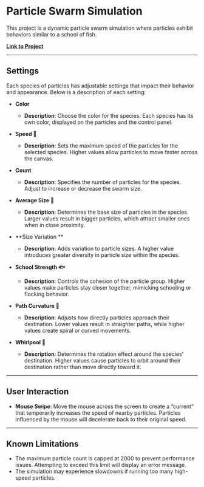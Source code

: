 # Particle Swarm Simulation

This project is a dynamic particle swarm simulation where particles exhibit behaviors similar to a school of fish.

**[Link to Project](https://glitch.com/~hci-swarm-simulation-prototype)**

---

## Settings

Each species of particles has adjustable settings that impact their behavior and appearance. Below is a description of each setting:

- **Color**
  - **Description**: Choose the color for the species. Each species has its own color, displayed on the particles and the control panel.
  
- **Speed 🏃**
  - **Description**: Sets the maximum speed of the particles for the selected species. Higher values allow particles to move faster across the canvas.
  
- **Count**
  - **Description**: Specifies the number of particles for the species. Adjust to increase or decrease the swarm size.
  
- **Average Size 📏**
  - **Description**: Determines the base size of particles in the species. Larger values result in bigger particles, which attract smaller ones when in close proximity.
  
- **Size Variation **
  - **Description**: Adds variation to particle sizes. A higher value introduces greater diversity in particle size within the species.
  
- **School Strength 🐟**
  - **Description**: Controls the cohesion of the particle group. Higher values make particles stay closer together, mimicking schooling or flocking behavior.
  
- **Path Curvature 🌊**
  - **Description**: Adjusts how directly particles approach their destination. Lower values result in straighter paths, while higher values create spiral or curved movements.
  
- **Whirlpool 🔄**
  - **Description**: Determines the rotation effect around the species’ destination. Higher values cause particles to orbit around their destination rather than move directly toward it.

---

## User Interaction

- **Mouse Swipe**: Move the mouse across the screen to create a “current” that temporarily increases the speed of nearby particles. Particles influenced by the mouse will decelerate back to their original speed.

---

## Known Limitations

- The maximum particle count is capped at 2000 to prevent performance issues. Attempting to exceed this limit will display an error message.
- The simulation may experience slowdowns if running too many high-speed particles.


